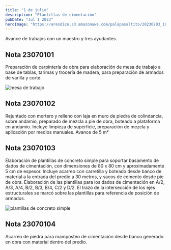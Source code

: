 ```yaml
---
title: "1 de julio"
description: "Plantillas de cimentación"
pubDate: "Jul 1 2023"
heroImage: "https://aresdico.s3.amazonaws.com/palapasaltito/20230703_102114.jpg"
---
```


Avance de trabajos con un maestro y tres ayudantes.

## Nota 23070101

Preparación de carpintería de obra para elaboración de mesa de trabajo a base de tablas, tarimas y trocería de madera, para preparación de armados de varilla y corte.

![mesa de trabajo](https://aresdico.s3.amazonaws.com/palapasaltito/20230703_102605.jpg "mesa de trabajo")

## Nota 23070102

Rejuntado con mortero y relleno con laja en muro de piedra de colindancia, sobre andamio, preparado de mezcla a pie de obra, boteado a plataforma en andamio. Incluye limpieza de superficie, preparación de mezcla y aplicación por medios manuales. Avance de 5 m²

## Nota 23070103

Elaboración de plantillas de concreto simple para soportar basamento de dados de cimentación, con dimensiones de 80 x 80 cm y aproximadamente 5 cm de espesor. Incluye acarreo con carretilla y boteado desde banco de material a la entrada del predio a 30 metros, y sacos de cemento desde pie de obra. Elaboración de las plantillas para los dados de cimentación en A/2, A/3, A/4, B/2, B/3, B/4, C/2 y D/2. El trazo de la intersección de los ejes estructurales se marcó sobre las plantillas para referencia de posición de armados.

![plantillas de concreto simple](https://aresdico.s3.amazonaws.com/palapasaltito/20230703_102114.jpg "plantillas de concreto simple")

## Nota 23070104

Acarreo de piedra para mamposteo de cimentación desde banco generado en obra con material dentro del predio.
